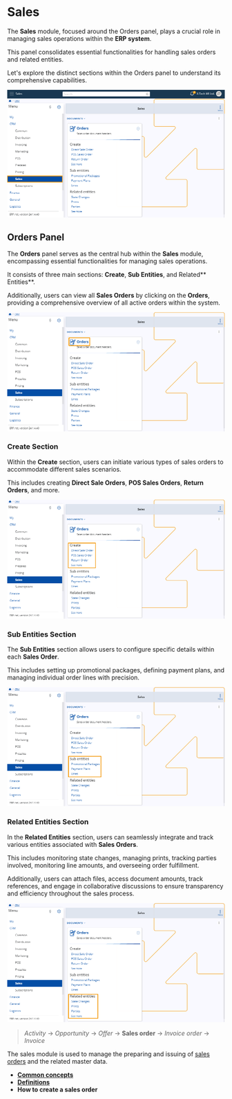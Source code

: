 # Sales

The **Sales** module, focused around the Orders panel, plays a crucial role in managing sales operations within the **ERP system**. 

This panel consolidates essential functionalities for handling sales orders and related entities. 

Let's explore the distinct sections within the Orders panel to understand its comprehensive capabilities.

![Images](images/Sales_module_info_view_27_02.png)

## Orders Panel

The **Orders** panel serves as the central hub within the **Sales** module, encompassing essential functionalities for managing sales operations. 

It consists of three main sections: **Create**, **Sub Entities**, and Related** Entities**. 

Additionally, users can view all **Sales Orders** by clicking on the **Orders**, providing a comprehensive overview of all active orders within the system.
 
 ![Images](images/Sales_module_info_orders_27_02.png)

### Create Section

Within the **Create** section, users can initiate various types of sales orders to accommodate different sales scenarios. 

This includes creating **Direct Sale Orders**, **POS Sales Orders**, **Return Orders**, and more.

![Images](images/Sales_module_info_create_27_02.png) 

### Sub Entities Section

The **Sub Entities** section allows users to configure specific details within each **Sales Order**. 

This includes setting up promotional packages, defining payment plans, and managing individual order lines with precision.

![Images](images/Sales_module_info_sub_entities_27_02.png)

### Related Entities Section 

In the **Related Entities** section, users can seamlessly integrate and track various entities associated with **Sales Orders**. 

This includes monitoring state changes, managing prints, tracking parties involved, monitoring line amounts, and overseeing order fulfillment. 

Additionally, users can attach files, access document amounts, track references, and engage in collaborative discussions to ensure transparency and efficiency throughout the sales process.

![Images](images/Sales_module_info_related_entities_27_02.png)




> *Activity* → *Opportunity* → *Offer* → **Sales order** → *Invoice order* → *Invoice*

The sales module is used to manage the preparing and issuing of [sales orders](xref:Crm.Sales.SalesOrders) and the related master data. 

* **[Common concepts](sales-concepts/index.md)**
* **[Definitions](definitions/index.md)**
* **How to create a sales order**
